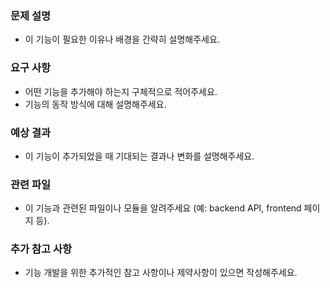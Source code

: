 ### 문제 설명
- 이 기능이 필요한 이유나 배경을 간략히 설명해주세요.
  
### 요구 사항
- 어떤 기능을 추가해야 하는지 구체적으로 적어주세요.
- 기능의 동작 방식에 대해 설명해주세요.

### 예상 결과
- 이 기능이 추가되었을 때 기대되는 결과나 변화를 설명해주세요.

### 관련 파일
- 이 기능과 관련된 파일이나 모듈을 알려주세요 (예: backend API, frontend 페이지 등).

### 추가 참고 사항
- 기능 개발을 위한 추가적인 참고 사항이나 제약사항이 있으면 작성해주세요.